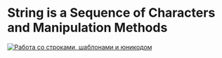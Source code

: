 # String is a Sequence of Characters and Manipulation Methods

[![Работа со строками, шаблонами и юникодом](https://img.youtube.com/vi/GcopcHQkA8M/0.jpg)](https://www.youtube.com/watch?v=GcopcHQkA8M)

